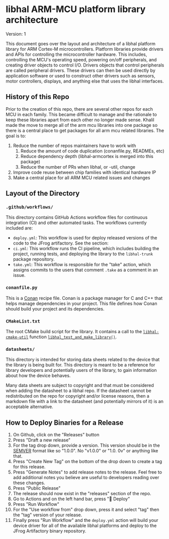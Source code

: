 # libhal ARM-MCU platform library architecture

Version: 1

This document goes over the layout and architecture of a libhal platform
library for ARM Cortex-M microcontrollers. Platform libraries provide drivers
and APIs for controlling the microcontroller hardware. This includes,
controlling the MCU's operating speed, powering on/off peripherals, and
creating driver objects to control I/O. Drivers objects that control
peripherals are called peripheral drivers. These drivers can then be used
directly by application software or used to construct other drivers such as
sensors, motor controllers, displays, and anything else that uses the libhal
interfaces.

## History of this Repo

Prior to the creation of this repo, there are several other repos for each MCU in each family. This became difficult to manage and the rationale to keep these libraries apart from each other no longer made sense. Khalil made the move to merge all of the arm mcu libraries into one package so there is a central place to get packages for all arm mcu related libraries. The goal is to:

1. Reduce the number of repos maintainers have to work with
   1. Reduce the amount of code duplication (conanfile.py, READMEs, etc)
   2. Reduce dependency depth (libhal-armcortex is merged into this package)
   3. Reduce the number of PRs when libhal, or -util, change
2. Improve code reuse between chip families with identical hardware IP
3. Make a central place for all ARM MCU related issues and changes

## Layout of the Directory

### `.github/workflows/`

This directory contains GitHub Actions workflow files for continuous integration
(CI) and other automated tasks. The workflows currently included are:

- `deploy.yml`: This workflow is used for deploy released versions of the code
  to the JFrog artifactory. See the section:
- `ci.yml`: This workflow runs the CI pipeline, which includes building the
  project, running tests, and deploying the library to the `libhal-trunk`
  package repository.
- `take.yml`: This workflow is responsible for the "take" action, which assigns
  commits to the users that comment `.take` as a comment in an issue.

### `conanfile.py`

This is a [Conan](https://conan.io/) recipe file. Conan is a package manager for
C and C++ that helps manage dependencies in your project. This file defines how
Conan should build your project and its dependencies.

### `CMakeList.txt`

The root CMake build script for the library. It contains a call to the
[`libhal-cmake-util`](https://github.com/libhal/libhal-cmake-util) function
[`libhal_test_and_make_library()`](https://github.com/libhal/libhal-cmake-util?tab=readme-ov-file#libhal_test_and_make_library).

### `datasheets/`

This directory is intended for storing data sheets related to the device that
the library is being built for. This directory is meant to be a reference for
library developers and potentially users of the library, to gain information
about how the device behaves.

Many data sheets are subject to copyright and that must be considered when
adding the datasheet to a libhal repo. If the datasheet cannot be redistributed
on the repo for copyright and/or license reasons, then a markdown file with a
link to the datasheet (and potentially mirrors of it) is an acceptable
alternative.

<!--

### `demos/`

This directory contains demonstration applications showing how to use the device
library. It includes:

- `resource_list.hpp`: A header file defining the resource list required for
  the demo applications.
- `main.cpp`: The main entry point for the demo applications.
- `platforms/lpc4074.cpp` and `platforms/lpc4078.cpp`: Platform-specific
  implementations for the demo applications.
- `CMakeLists.txt`: Build file using the
  [`libhal_build_demos`](https://github.com/libhal/libhal-cmake-util?tab=readme-ov-file#libhal_test_and_make_library)
  function from
  [`libhal-cmake-util`](https://github.com/libhal/libhal-cmake-util).

### `include/libhal-arm-mcu/`

This directory contains the header files for the device library. This contains
the public APIs. Try and keep the public APIs as minimal as possible as
removing or changing something from this area will result in either an API or
ABI break.

### `src/`

This directory contains the source files for the device library. Implementation
details for the device library and any other private support libraries are
written here.

### `test_package/`

This directory contains a test package for the Conan recipe. This tests that
the Conan recipe is working correctly. The test package doesn't have to do
anything fancy. It just exists to ensure that the device library can be a
dependency of an application and successfully build. Make sure to at least
include one file from the public includes of this repo in order to determine
that your headers work. If possible, create an object or run a function in the
code to ensure that your APIs and types can be used in the package.

### `tests/`

This directory contains tests for the device library. It will always contain a `main.test.cpp` which is the entry point for the tests.

-->

## How to Deploy Binaries for a Release

1. On Github, click on the "Releases" button
2. Press "Draft a new release"
3. For the tag drop down, provide a version. This version should be in the
   [SEMVER](https://semver.org/) format like so "1.0.0". No "v1.0.0" or "1.0.
   0v" or anything like that.
4. Press "Create New Tag" on the bottom of the drop down to create a tag for
   this release.
5. Press "Generate Notes" to add release notes to the release. Feel free to add
   additional notes you believe are useful to developers reading over these
   changes.
6. Press "Public Release"
7. The release should now exist in the "releases" section of the repo.
8. Go to Actions and on the left hand bar, press "🚀 Deploy"
9. Press "Run Workflow"
10. For the "Use workflow from" drop down, press it and select "tag" then the
    "tag" version of your release.
11. Finally press "Run Workflow" and the `deploy.yml` action will build your
    device driver for all of the available libhal platforms and deploy to the JFrog Artifactory binary repository.
